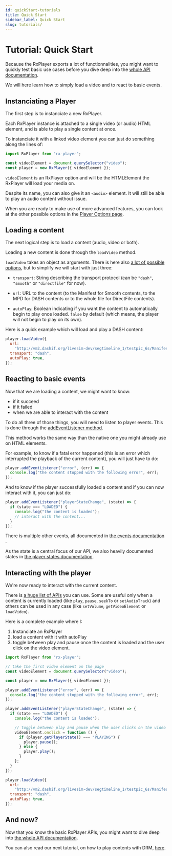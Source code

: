 ```yaml
---
id: quickStart-tutorials
title: Quick Start
sidebar_label: Quick Start
slug: tutorials/
---
```


# Tutorial: Quick Start

Because the RxPlayer exports a lot of functionnalities, you might want to
quickly test basic use cases before you dive deep into the [whole API
documentation](../api/index.md).

We will here learn how to simply load a video and to react to basic events.

## Instanciating a Player

The first step is to instanciate a new RxPlayer.

Each RxPlayer instance is attached to a single video (or audio) HTML element,
and is able to play a single content at once.

To instanciate it with a linked video element you can just do something along
the lines of:

```js
import RxPlayer from "rx-player";

const videoElement = document.querySelector("video");
const player = new RxPlayer({ videoElement });
```

`videoElement` is an RxPlayer option and will be the HTMLElement the RxPlayer
will load your media on.

Despite its name, you can also give it an `<audio>` element. It will still be
able to play an audio content without issue.

When you are ready to make use of more advanced features, you can look at the
other possible options in the [Player Options page](../api/player_options.md).

## Loading a content

The next logical step is to load a content (audio, video or both).

Loading a new content is done through the `loadVideo` method.

`loadVideo` takes an object as arguments. There is here also [a lot of
possible options](../api/loadVideo_options.md), but to simplify we will start
with just three:

- `transport`: String describing the transport protocol (can be `"dash"`,
  `"smooth"` or `"directfile"` for now).

- `url`: URL to the content (to the Manifest for Smooth contents, to the MPD
  for DASH contents or to the whole file for DirectFile contents).

- `autoPlay`: Boolean indicating if you want the content to automatically
  begin to play once loaded. `false` by default (which means, the player
  will not begin to play on its own).

Here is a quick example which will load and play a DASH content:

```js
player.loadVideo({
  url:
    "http://vm2.dashif.org/livesim-dev/segtimeline_1/testpic_6s/Manifest.mpd",
  transport: "dash",
  autoPlay: true,
});
```

## Reacting to basic events

Now that we are loading a content, we might want to know:

- if it succeed
- if it failed
- when we are able to interact with the content

To do all three of those things, you will need to listen to player events.
This is done through the [addEventListener
method](../api/index.md#meth-addEventListener).

This method works the same way than the native one you might already use on
HTML elements.

For example, to know if a fatal error happened (this is an error which
interrupted the playback of the current content), you will just have to do:

```js
player.addEventListener("error", (err) => {
  console.log("the content stopped with the following error", err);
});
```

And to know if the player successfully loaded a content and if you can now
interact with it, you can just do:

```js
player.addEventListener("playerStateChange", (state) => {
  if (state === "LOADED") {
    console.log("the content is loaded");
    // interact with the content...
  }
});
```

There is multiple other events, all documented in [the events documentation
](../api/player_events.md).

As the state is a central focus of our API, we also heavily documented states in
[the player states documentation](../api/states.md).

## Interacting with the player

We're now ready to interact with the current content.

There is [a huge list of APIs](../api/index.md) you can use.
Some are useful only when a content is currently loaded (like `play`,
`pause`, `seekTo` or `setAudioTrack`) and others can be used in any case
(like `setVolume`, `getVideoElement` or `loadVideo`).

Here is a complete example where I:

1. Instanciate an RxPlayer
2. load a content with it with autoPlay
3. toggle between play and pause once the content is loaded and the user click
   on the video element.

```js
import RxPlayer from "rx-player";

// take the first video element on the page
const videoElement = document.querySelector("video");

const player = new RxPlayer({ videoElement });

player.addEventListener("error", (err) => {
  console.log("the content stopped with the following error", err);
});

player.addEventListener("playerStateChange", (state) => {
  if (state === "LOADED") {
    console.log("the content is loaded");

    // toggle between play and pause when the user clicks on the video
    videoElement.onclick = function () {
      if (player.getPlayerState() === "PLAYING") {
        player.pause();
      } else {
        player.play();
      }
    };
  }
});

player.loadVideo({
  url:
    "http://vm2.dashif.org/livesim-dev/segtimeline_1/testpic_6s/Manifest.mpd",
  transport: "dash",
  autoPlay: true,
});
```

## And now?

Now that you know the basic RxPlayer APIs, you might want to dive deep into [the
whole API documentation](./api/index.md).

You can also read our next tutorial, on how to play contents with DRM,
[here](./contents_with_DRM.md).
